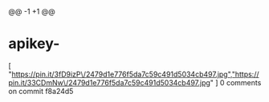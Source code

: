 @@ -1 +1 @@
# apikey-
[ "https://pin.it/3fD9izP\/2479d1e776f5da7c59c491d5034cb497.jpg","https://pin.it/33CDmNw\/2479d1e776f5da7c59c491d5034cb497.jpg" ]
0 comments on commit f8a24d5
